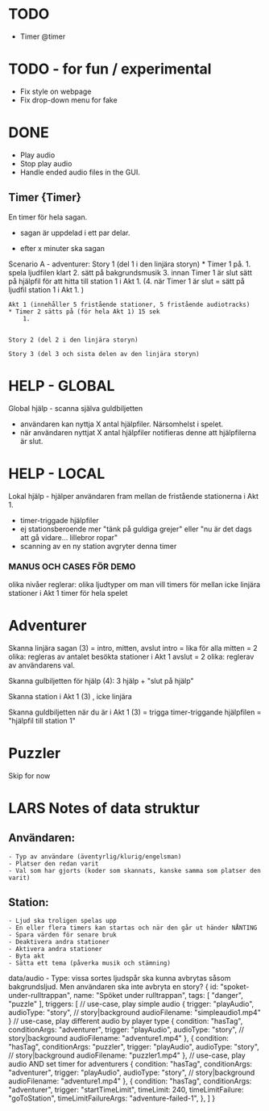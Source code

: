 # TODO
- Timer @timer

# TODO - for fun / experimental
- Fix style on webpage
- Fix drop-down menu for fake

# DONE
- Play audio
- Stop play audio
- Handle ended audio files in the GUI.

## Timer {Timer}
En timer för hela sagan.
- sagan är uppdelad i ett par delar.

- efter x minuter ska sagan

Scenario A - adventurer:
    Story 1 (del 1 i den linjära storyn)
    * Timer 1 på.
        1. spela ljudfilen klart
        2. sätt på bakgrundsmusik
        3. innan Timer 1 är slut sätt på hjälpfil för att hitta till station 1 i Akt 1.
        (4. när Timer 1 är slut = sätt på ljudfil station 1 i Akt 1. )

    Akt 1 (innehåller 5 fristående stationer, 5 fristående audiotracks) 
    * Timer 2 sätts på (för hela Akt 1) 15 sek
        1.

    
    Story 2 (del 2 i den linjära storyn)

    Story 3 (del 3 och sista delen av den linjära storyn)


# HELP - GLOBAL
Global hjälp - scanna själva guldbiljetten
- användaren kan nyttja X antal hjälpfiler. Närsomhelst i spelet.
- när användaren nyttjat X antal hjälpfiler notifieras denne att hjälpfilerna är slut.

# HELP - LOCAL
Lokal hjälp - hjälper användaren fram mellan de fristående stationerna i Akt 1.
- timer-triggade hjälpfiler
- ej stationsberoende mer "tänk på guldiga grejer" eller "nu är det dags att gå vidare... lillebror ropar" 
- scanning av en ny station avgryter denna timer


### MANUS OCH CASES FÖR DEMO

olika nivåer reglerar:
    olika ljudtyper om man vill
    timers för mellan icke linjära stationer i Akt 1
    timer för hela spelet


# Adventurer
Skanna linjära sagan (3) = intro, mitten, avslut
    intro = lika för alla
    mitten = 2 olika:
        regleras av antalet besökta stationer i Akt 1 
    avslut = 2 olika:
        reglerav av användarens val.

Skanna gulbiljetten för hjälp (4): 3 hjälp + "slut på hjälp"

Skanna station i Akt 1 (3) , icke linjära

Skanna guldbiljetten när du är i Akt 1 (3) = trigga timer-triggande hjälpfilen = "hjälpfil till station 1"


# Puzzler
Skip for now


# LARS Notes of data struktur
## Användaren:
    - Typ av användare (äventyrlig/klurig/engelsman)
    - Platser den redan varit
    - Val som har gjorts (koder som skannats, kanske samma som platser den varit)
## Station:
    - Ljud ska troligen spelas upp
    - En eller flera timers kan startas och när den går ut händer NÅNTING
    - Spara värden för senare bruk
    - Deaktivera andra stationer
    - Aktivera andra stationer
    - Byta akt
    - Sätta ett tema (påverka musik och stämning)
data/audio
    - Type: vissa sortes ljudspår ska kunna avbrytas såsom bakgrundsljud. Men användaren ska inte avbryta en story?
{
    id: "spoket-under-rulltrappan",
    name: "Spöket under rulltrappan",
    tags: [
        "danger",
        "puzzle"
    ],
    triggers: [
        // use-case, play simple audio
        {
            trigger: "playAudio",
            audioType: "story", // story|background
            audioFilename: "simpleaudio1.mp4"
        }
        // use-case, play different audio by player type
        {
            condition: "hasTag",
            conditionArgs: "adventurer",
            trigger: "playAudio",
            audioType: "story", // story|background
            audioFilename: "adventure1.mp4"
        },
        {
            condition: "hasTag",
            conditionArgs: "puzzler",
            trigger: "playAudio",
            audioType: "story", // story|background
            audioFilename: "puzzler1.mp4"
        },
        // use-case, play audio AND set timer for adventurers
        {
            condition: "hasTag",
            conditionArgs: "adventurer",
            trigger: "playAudio",
            audioType: "story", // story|background
            audioFilename: "adventure1.mp4"
        },
        {
            condition: "hasTag",
            conditionArgs: "adventurer",
            trigger: "startTimeLimit",
            timeLimit: 240,
            timeLimitFailure: "goToStation",
            timeLimitFailureArgs: "adventure-failed-1",
        },
    ]
}